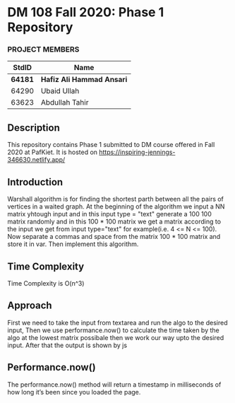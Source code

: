# DM 108 Fall 2020: Phase 1 Repository #

### PROJECT MEMBERS ###
StdID | Name
------------ | -------------
**64181** | **Hafiz Ali Hammad Ansari** <!--this is the group leader in bold-->
64290 | Ubaid Ullah
63623 | Abdullah Tahir

## Description ##
This repository contains Phase 1 submitted to DM course offered in Fall 2020 at PafKiet. It is hosted on https://inspiring-jennings-346630.netlify.app/

## Introduction ##
Warshall algorithm is for finding the shortest parth between all the pairs of vertices in a waited graph. At the beginning of the algorithm we input a NN matrix yhtough input and in this input type = "text" generate a 100 100 matrix randomly and in this 100 * 100 matrix we get a matrix according to the input we get from input type="text" for example(i.e. 4 <= N <= 100). Now separate a commas and space from the matrix 100 * 100 matrix and store it in var. Then implement this algorithm.

## Time Complexity ##
Time Complexity is O(n^3)

## Approach ##
First we need to take the input from textarea and run the algo to the desired input, Then we use performance.now() to calculate the time taken by the algo at the lowest matrix possibale then we work our way upto the desired input. After that the output is shown by js

## Performance.now() ##
The performance.now() method will return a timestamp in milliseconds of how long it’s been since you loaded the page.





